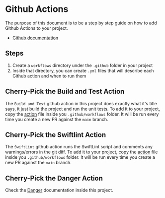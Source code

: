 # Github Actions

The purpose of this document is to be a step by step guide on how to add Github Actions to your project.

* [Github documentation](https://docs.github.com/en/actions)

## Steps
1. Create a `workflows` directory under the `.github` folder in your project
2. Inside that directory, you can create `.yml` files that will describe each Github action and when to run them

## Cherry-Pick the Build and Test Action
The `Build and Test` github action in this project does exactly what it's title says, it just build the project and run the unit tests.
To add it to your project, copy the [action](../.github/workflows/build_and_test.yml) file inside you `.github/workflows` folder.
It will be run every time you create a new PR against the `main` branch.

## Cherry-Pick the Swiftlint Action
The `SwiftLint` github action runs the SwiftLint script and comments any warnings/errors in the git diff.
To add it to your project, copy the [action](../.github/workflows/swiftlint.yml) file inside you `.github/workflows` folder.
It will be run every time you create a new PR against the `main` branch.

## Cherry-Pick the Danger Action
Check the [Danger](Danger.md) documentation inside this project.


